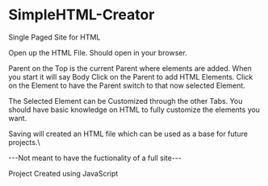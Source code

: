 # SimpleHTML-Creator
Single Paged Site for HTML

Open up the HTML File. Should open in your browser.

Parent on the Top is the current Parent where elements are added. When you start it will say Body
Click on the Parent to add HTML Elements.
Click on the Element to have the Parent switch to that now selected Element.

The Selected Element can be Customized through the other Tabs.
You should have basic knowledge on HTML to fully customize the elements you want.

Saving will created an HTML file which can be used as a base for future projects.\

---Not meant to have the fuctionality of a full site---

Project Created using JavaScript
